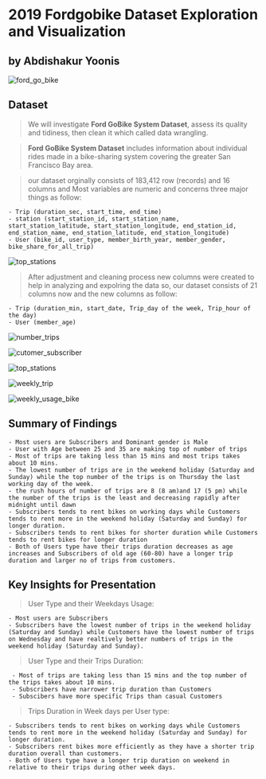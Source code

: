 # 2019 Fordgobike Dataset Exploration and Visualization

## by Abdishakur Yoonis


![ford_go_bike](https://user-images.githubusercontent.com/83236722/162660398-0bc80a32-9844-446e-88d6-39aeec9d5de9.jpg)



## Dataset
> We will investigate  **Ford GoBike System Dataset**, assess its quality and tidiness, then clean it which called data wrangling. 

>**Ford GoBike System Dataset**  includes information about individual rides made
in a bike-sharing system covering the greater San Francisco Bay area.

> our dataset orginally consists of 183,412 row (records) and 16 columns and Most variables are numeric and concerns three major things as follow: 
>        
    - Trip (duration_sec, start_time, end_time)
    - station (start_station_id, start_station_name, start_station_latitude, start_station_longitude, end_station_id, end_station_name, end_station_latitude, end_station_longitude)
    - User (bike_id, user_type, member_birth_year, member_gender, bike_share_for_all_trip)
 
 ![top_stations](https://user-images.githubusercontent.com/83236722/162660502-6a4c3e35-7c5a-4f3d-9de6-a5f6106e5c9b.jpg)

 
> After adjustment and cleaning process new columns were created to help in analyzing and expolring the data so, our dataset consists of 21 columns now and the new columns as follow:
>
    - Trip (duration_min, start_date, Trip_day of the week, Trip_hour of the day)
    - User (member_age)


![number_trips](https://user-images.githubusercontent.com/83236722/162660548-218580b0-eb61-4bcb-b2b5-36a65e38a206.jpg)


![cutomer_subscriber](https://user-images.githubusercontent.com/83236722/162660572-ca376b04-5928-4288-a728-3788f5ba2613.jpg)


![top_stations](https://user-images.githubusercontent.com/83236722/162660593-02715d7f-f39b-497f-9c94-d2a2e6eaebf0.jpg)


![weekly_trip](https://user-images.githubusercontent.com/83236722/162660607-809cb602-fe33-4d25-b8fa-b2a5eb4800db.jpg)


![weekly_usage_bike](https://user-images.githubusercontent.com/83236722/162660637-8b7744e7-203c-4919-9c0a-77775ebac9f1.jpg)


## Summary of Findings

>   
    - Most users are Subscribers and Dominant gender is Male 
    - User with Age between 25 and 35 are making top of number of trips 
    - Most of trips are taking less than 15 mins and most trips takes about 10 mins.
    - The lowest number of trips are in the weekend holiday (Saturday and Sunday) while the top number of the trips is on Thursday the last working day of the week.
    - the rush hours of number of trips are 8 (8 am)and 17 (5 pm) while the number of the trips is the least and decreasing rapidly after midnight until dawn
    - Subscribers tends to rent bikes on working days while Customers tends to rent more in the weekend holiday (Saturday and Sunday) for longer duration.
    - Subscribers tends to rent bikes for shorter duration while Customers tends to rent bikes for longer duration
    - Both of Users type have their trips duration decreases as age increases and Subscribers of old age (60-80) have a longer trip duration and larger no of trips from customers.


## Key Insights for Presentation

> User Type and their Weekdays Usage:
>
    - Most users are Subscribers
    - Subscribers have the lowest number of trips in the weekend holiday (Saturday and Sunday) while Customers have the lowest number of trips on Wednesday and have realtively better numbers of trips in the weekend holiday (Saturday and Sunday).
    
    
> User Type and their Trips Duration:
>   
     - Most of trips are taking less than 15 mins and the top number of the trips takes about 10 mins.
     - Subscribers have narrower trip duration than Customers
     - Subscibers have more specific Trips than casual Customers
     
> Trips Duration in Week days per User type:
>    
    - Subscribers tends to rent bikes on working days while Customers tends to rent more in the weekend holiday (Saturday and Sunday) for longer duration.
    - Subscribers rent bikes more efficiently as they have a shorter trip duration overall than customers.
    - Both of Users type have a longer trip duration on weekend in relative to their trips during other week days.



